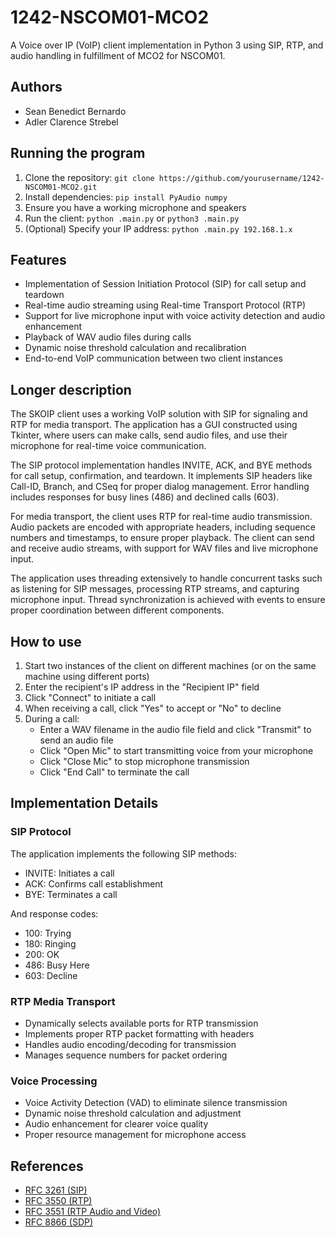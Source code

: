 # 1242-NSCOM01-MCO2

A Voice over IP (VoIP) client implementation in Python 3 using SIP, RTP, and audio handling in fulfillment of MCO2 for NSCOM01.

## Authors
- Sean Benedict Bernardo
- Adler Clarence Strebel

## Running the program
1. Clone the repository: `git clone https://github.com/yourusername/1242-NSCOM01-MCO2.git`
2. Install dependencies: `pip install PyAudio numpy`
3. Ensure you have a working microphone and speakers
4. Run the client: `python .main.py` or `python3 .main.py`
5. (Optional) Specify your IP address: `python .main.py 192.168.1.x`

## Features
- Implementation of Session Initiation Protocol (SIP) for call setup and teardown
- Real-time audio streaming using Real-time Transport Protocol (RTP)
- Support for live microphone input with voice activity detection and audio enhancement
- Playback of WAV audio files during calls
- Dynamic noise threshold calculation and recalibration
- End-to-end VoIP communication between two client instances

## Longer description

The SKOIP client uses a working VoIP solution with SIP for signaling and RTP for media transport. The application has a GUI constructed using Tkinter, where users can make calls, send audio files, and use their microphone for real-time voice communication.

The SIP protocol implementation handles INVITE, ACK, and BYE methods for call setup, confirmation, and teardown. It implements SIP headers like Call-ID, Branch, and CSeq for proper dialog management. Error handling includes responses for busy lines (486) and declined calls (603).

For media transport, the client uses RTP for real-time audio transmission. Audio packets are encoded with appropriate headers, including sequence numbers and timestamps, to ensure proper playback. The client can send and receive audio streams, with support for WAV files and live microphone input.

The application uses threading extensively to handle concurrent tasks such as listening for SIP messages, processing RTP streams, and capturing microphone input. Thread synchronization is achieved with events to ensure proper coordination between different components.

## How to use

1. Start two instances of the client on different machines (or on the same machine using different ports)
2. Enter the recipient's IP address in the "Recipient IP" field
3. Click "Connect" to initiate a call
4. When receiving a call, click "Yes" to accept or "No" to decline
5. During a call:
   - Enter a WAV filename in the audio file field and click "Transmit" to send an audio file
   - Click "Open Mic" to start transmitting voice from your microphone
   - Click "Close Mic" to stop microphone transmission
   - Click "End Call" to terminate the call

## Implementation Details

### SIP Protocol
The application implements the following SIP methods:
- INVITE: Initiates a call
- ACK: Confirms call establishment
- BYE: Terminates a call

And response codes:
- 100: Trying
- 180: Ringing
- 200: OK
- 486: Busy Here
- 603: Decline

### RTP Media Transport
- Dynamically selects available ports for RTP transmission
- Implements proper RTP packet formatting with headers
- Handles audio encoding/decoding for transmission
- Manages sequence numbers for packet ordering

### Voice Processing
- Voice Activity Detection (VAD) to eliminate silence transmission
- Dynamic noise threshold calculation and adjustment
- Audio enhancement for clearer voice quality
- Proper resource management for microphone access

## References
- [RFC 3261 (SIP)](https://tools.ietf.org/html/rfc3261)
- [RFC 3550 (RTP)](https://tools.ietf.org/html/rfc3550)
- [RFC 3551 (RTP Audio and Video)](https://tools.ietf.org/html/rfc3551)
- [RFC 8866 (SDP)](https://tools.ietf.org/html/rfc8866)